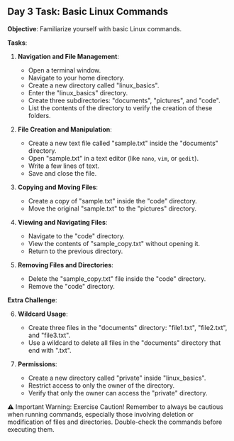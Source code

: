 ## Day 3 Task: Basic Linux Commands

**Objective**: Familiarize yourself with basic Linux commands.

**Tasks**:

1. **Navigation and File Management**:
   - Open a terminal window.
   - Navigate to your home directory.
   - Create a new directory called "linux_basics".
   - Enter the "linux_basics" directory.
   - Create three subdirectories: "documents", "pictures", and "code".
   - List the contents of the directory to verify the creation of these folders.


2. **File Creation and Manipulation**:
   - Create a new text file called "sample.txt" inside the "documents" directory.
   - Open "sample.txt" in a text editor (like `nano`, `vim`, or `gedit`).
   - Write a few lines of text.
   - Save and close the file.


3. **Copying and Moving Files**:
   - Create a copy of "sample.txt" inside the "code" directory.
   - Move the original "sample.txt" to the "pictures" directory.

4. **Viewing and Navigating Files**:
   - Navigate to the "code" directory.
   - View the contents of "sample_copy.txt" without opening it.
   - Return to the previous directory.


5. **Removing Files and Directories**:
   - Delete the "sample_copy.txt" file inside the "code" directory.
   - Remove the "code" directory.

**Extra Challenge**:

6. **Wildcard Usage**:
   - Create three files in the "documents" directory: "file1.txt", "file2.txt", and "file3.txt".
   - Use a wildcard to delete all files in the "documents" directory that end with ".txt".

7. **Permissions**:
   - Create a new directory called "private" inside "linux_basics".
   - Restrict access to only the owner of the directory.
   - Verify that only the owner can access the "private" directory.

⚠️ Important Warning: Exercise Caution!
Remember to always be cautious when running commands, especially those involving deletion or modification of files and directories. Double-check the commands before executing them.